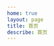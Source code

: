 ```yaml
---
home: true
layout: page
title: 首页
describe: 首页
---
```

<script setup>
    import Home from './components/Home/index.vue'
</script>
<Home />